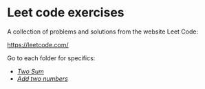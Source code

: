 # Leet code exercises

A collection of problems and solutions from the website Leet Code:

https://leetcode.com/

Go to each folder for specifics:

- [_Two Sum_][1]
- [_Add two numbers_][2]

[1]: https://github.com/joantolos/leet-code/tree/main/two-sum
[2]: https://github.com/joantolos/leet-code/tree/main/add-two-numbers